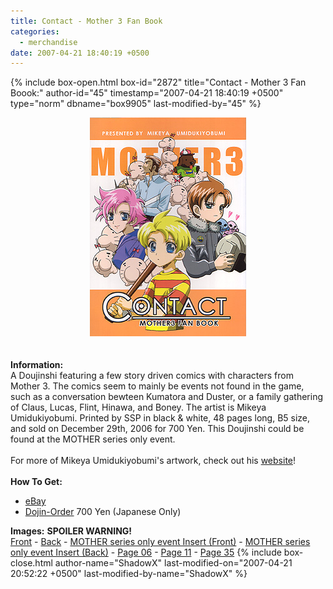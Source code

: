```yaml
---
title: Contact - Mother 3 Fan Book
categories:
  - merchandise
date: 2007-04-21 18:40:19 +0500
---
```

{% include box-open.html box-id="2872" title="Contact - Mother 3 Fan Boook:" author-id="45" timestamp="2007-04-21 18:40:19 +0500" type="norm" dbname="box9905" last-modified-by="45" %}
	<center>
	<img src="/merchandise/images/m3contact_title.jpg" border="0" alt="Mother 3 " />
	</center>
	<br /><br />
	<b>Information:</b>
	<br />
	A Doujinshi featuring a few story driven comics with characters from Mother 3. The 
	comics seem to mainly be events not found in the game, such as a conversation bewteen 
	Kumatora and Duster, or a family gathering of Claus, Lucas, Flint, Hinawa, and Boney. 
	The artist is Mikeya Umidukiyobumi. Printed by SSP in black & white, 48 pages long, B5 
	size, and sold on December 29th, 2006 for 700 Yen. This Doujinshi could be found at 
	the MOTHER series only event. 
	<br /><br />
	For more of Mikeya Umidukiyobumi's artwork, check out his <a href="http://www6.plala.or.jp/umidukiyobumi/">website</a>!
	<br /><br />
	<b>How To Get:</b>
	<br />
	<ul>
	<li><a href="http://www.ebay.com">eBay</a></li>
	<li><a href="http://cgi16.plala.or.jp/umidukiy/tuuhan/index.cgi">Dojin-Order</a> 700 Yen (Japanese Only)</li>
	</ul>
	<b>Images:</b> <b>SPOILER WARNING!</b>
	<br />
	<a href="/merchandise/images/m3contact_front.jpg">Front</a> - <a href="/merchandise/images/m3contact_back.jpg">Back</a> - <a href="/merchandise/images/m3contact_insert_front.jpg">MOTHER series only event Insert (Front)</a> - 
	<a href="/merchandise/images/m3contact_insert_back.jpg">MOTHER series only event Insert (Back)</a> - <a href="/merchandise/images/m3contact_p06.jpg">Page 06</a> - <a href="/merchandise/images/m3contact_p11.jpg">Page 11</a> - 
	<a href="/merchandise/images/m3contact_p35.jpg">Page 35</a>
{% include box-close.html author-name="ShadowX" last-modified-on="2007-04-21 20:52:22 +0500" last-modified-by-name="ShadowX" %}
